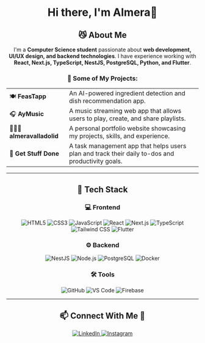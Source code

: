 <div align="center">

# Hi there, I'm Almera👋

## 😼 About Me
I'm a **Computer Science student** passionate about **web development, UI/UX design, and backend technologies**. I have experience working with **React, Next.js, TypeScript, NestJS, PostgreSQL, Python, and Flutter**.

### 🚀 Some of My Projects:
<table align="center">
  <tr>
    <td>🍽 <b>FeasTapp</b></td>
    <td>An AI-powered ingredient detection and dish recommendation app.</td>
  </tr>
  <tr>
    <td>🎧 <b>AyMusic</b></td>
    <td>A music streaming web app that allows users to play, create, and share playlists.</td>
  </tr>
  <tr>
    <td>👩🏻‍💻 <b>almeravalladolid</b></td>
    <td>A personal portfolio website showcasing my projects, skills, and experience.</td>
  </tr>
  <tr>
    <td>📝 <b>Get Stuff Done</b></td>
    <td>A task management app that helps users plan and track their daily to-dos and productivity goals.</td>
  </tr>
</table>

---

## 🔧 Tech Stack

### 💻 Frontend
![HTML5](https://img.shields.io/badge/-HTML5-E34F26?style=flat&logo=html5&logoColor=white)
![CSS3](https://img.shields.io/badge/-CSS3-1572B6?style=flat&logo=css3&logoColor=white)
![JavaScript](https://img.shields.io/badge/-JavaScript-F7DF1E?style=flat&logo=javascript&logoColor=black)
![React](https://img.shields.io/badge/-React-61DAFB?style=flat&logo=react&logoColor=white)
![Next.js](https://img.shields.io/badge/-Next.js-000000?style=flat&logo=nextdotjs&logoColor=white)
![TypeScript](https://img.shields.io/badge/-TypeScript-3178C6?style=flat&logo=typescript&logoColor=white)
![Tailwind CSS](https://img.shields.io/badge/-TailwindCSS-38B2AC?style=flat&logo=tailwind-css&logoColor=white)
![Flutter](https://img.shields.io/badge/-Flutter-02569B?style=flat&logo=flutter&logoColor=white)

### ⚙ Backend
![NestJS](https://img.shields.io/badge/-NestJS-E0234E?style=flat&logo=nestjs&logoColor=white)
![Node.js](https://img.shields.io/badge/-Node.js-339933?style=flat&logo=node.js&logoColor=white)
![PostgreSQL](https://img.shields.io/badge/-PostgreSQL-336791?style=flat&logo=postgresql&logoColor=white)
![Docker](https://img.shields.io/badge/-Docker-2496ED?style=flat&logo=docker&logoColor=white)

### 🛠 Tools
![GitHub](https://img.shields.io/badge/-GitHub-181717?style=flat&logo=github&logoColor=white)
![VS Code](https://img.shields.io/badge/-VS%20Code-007ACC?style=flat&logo=visual-studio-code&logoColor=white)
![Firebase](https://img.shields.io/badge/-Firebase-FFCA28?style=flat&logo=firebase&logoColor=white)

---

## 📫 Connect With Me 🤝

<p align="center">
  <a href="https://www.linkedin.com/in/almera-valladolid-671929327/">
    <img src="https://img.shields.io/badge/LinkedIn-0077B5?style=for-the-badge&logo=linkedin&logoColor=white" alt="LinkedIn">
  </a>
  <a href="https://www.instagram.com/almeravalladolid/">
    <img src="https://img.shields.io/badge/Instagram-E4405F?style=for-the-badge&logo=instagram&logoColor=white" alt="Instagram">
  </a>
</p>

</div>
